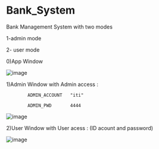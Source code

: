 # Bank_System


Bank Management System with two modes 

1-admin mode

2- user mode



0)App Window


![image](https://user-images.githubusercontent.com/72269263/209786477-2ffab144-0aac-4318-a8c2-592b1b14118e.png)


1)Admin Window 
      with  Admin access  :
      
            ADMIN_ACCOUNT 	"iti" 
            
            ADMIN_PWD  	   	4444
            
   ![image](https://user-images.githubusercontent.com/72269263/209787024-b86eff22-56f6-4cb7-b719-3da4898cebc1.png)


2)User Window 
    with User acess :
         (ID acount and password)

![image](https://user-images.githubusercontent.com/72269263/209787496-72399a2b-3856-4a81-a300-ed477a0c8919.png)

      
